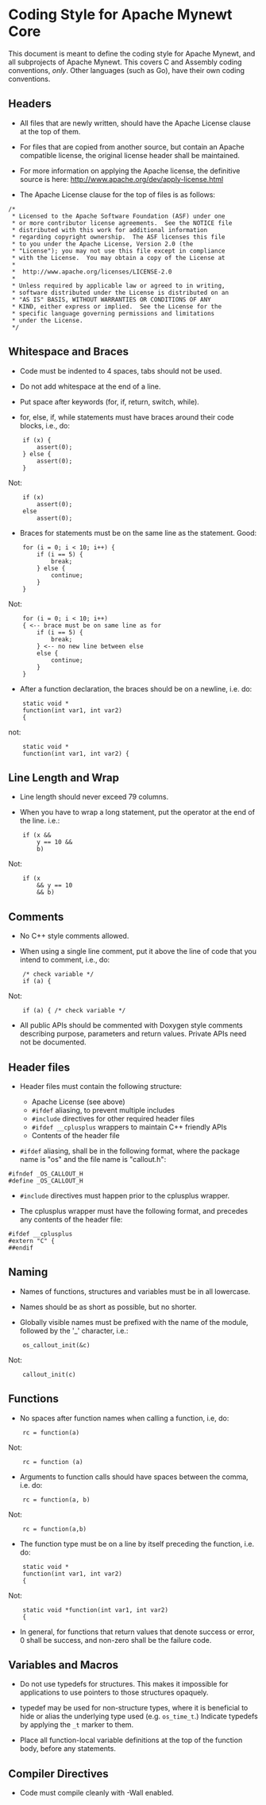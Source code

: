# Coding Style for Apache Mynewt Core

This document is meant to define the coding style for Apache Mynewt, and 
all subprojects of Apache Mynewt.  This covers C and Assembly coding 
conventions, *only*.  Other languages (such as Go), have their own 
coding conventions.

## Headers

* All files that are newly written, should have the Apache License clause
at the top of them.

* For files that are copied from another source, but contain an Apache 
compatible license, the original license header shall be maintained.

* For more information on applying the Apache license, the definitive 
source is here: http://www.apache.org/dev/apply-license.html

* The Apache License clause for the top of files is as follows:

```no-highlight
/*
 * Licensed to the Apache Software Foundation (ASF) under one
 * or more contributor license agreements.  See the NOTICE file
 * distributed with this work for additional information
 * regarding copyright ownership.  The ASF licenses this file
 * to you under the Apache License, Version 2.0 (the
 * "License"); you may not use this file except in compliance
 * with the License.  You may obtain a copy of the License at
 * 
 *  http://www.apache.org/licenses/LICENSE-2.0
 *
 * Unless required by applicable law or agreed to in writing,
 * software distributed under the License is distributed on an
 * "AS IS" BASIS, WITHOUT WARRANTIES OR CONDITIONS OF ANY
 * KIND, either express or implied.  See the License for the
 * specific language governing permissions and limitations
 * under the License.
 */
```

## Whitespace and Braces

* Code must be indented to 4 spaces, tabs should not be used.

* Do not add whitespace at the end of a line.

* Put space after keywords (for, if, return, switch, while).

* for, else, if, while statements must have braces around their 
code blocks, i.e., do: 

```
    if (x) {
        assert(0);
    } else {
        assert(0);
    }
```

Not: 

```
    if (x) 
        assert(0);
    else
        assert(0);
```

* Braces for statements must be on the same line as the statement.  Good:

```
    for (i = 0; i < 10; i++) {
        if (i == 5) {
            break;
        } else {
            continue;
        }
    }
```

Not:

```
    for (i = 0; i < 10; i++) 
    { <-- brace must be on same line as for
        if (i == 5) {
            break;
        } <-- no new line between else
        else {
            continue;
        }
    }
```

* After a function declaration, the braces should be on a newline, i.e. do:

```
    static void *
    function(int var1, int var2)
    {
```

not: 

```
    static void *
    function(int var1, int var2) {
```

## Line Length and Wrap

* Line length should never exceed 79 columns.

* When you have to wrap a long statement, put the operator at the end of the 
  line.  i.e.:

```
    if (x &&
        y == 10 &&
        b)
```

Not:

```
    if (x
        && y == 10
        && b)
```

## Comments

* No C++ style comments allowed.

* When using a single line comment, put it above the line of code that you 
intend to comment, i.e., do:

```
    /* check variable */
    if (a) {
```

Not:

```
    if (a) { /* check variable */
```


* All public APIs should be commented with Doxygen style comments describing 
purpose, parameters and return values.  Private APIs need not be documented.


## Header files

* Header files must contain the following structure:
    * Apache License (see above)
    * ```#ifdef``` aliasing, to prevent multiple includes
    * ```#include``` directives for other required header files
    * ```#ifdef __cplusplus``` wrappers to maintain C++ friendly APIs
    * Contents of the header file

* ```#ifdef``` aliasing, shall be in the following format, where
the package name is "os" and the file name is "callout.h": 

```no-highlight
#ifndef _OS_CALLOUT_H
#define _OS_CALLOUT_H
```

* ```#include``` directives must happen prior to the cplusplus 
wrapper.

* The cplusplus wrapper must have the following format, and precedes
any contents of the header file:

```no-highlight
#ifdef __cplusplus
#extern "C" {
##endif
```

## Naming

* Names of functions, structures and variables must be in all lowercase.  

* Names should be as short as possible, but no shorter.  

* Globally visible names must be prefixed with the name of the module, 
followed by the '_' character, i.e.: 

```
    os_callout_init(&c)
```

Not:

```
    callout_init(c)
```

## Functions

* No spaces after function names when calling a function, i.e, do:

```
    rc = function(a)
```

Not: 

```
    rc = function (a)
```


* Arguments to function calls should have spaces between the comma, i.e. do:

```
    rc = function(a, b)
```

Not: 

```
    rc = function(a,b)
```

* The function type must be on a line by itself preceding the function, i.e. do: 

```
    static void *
    function(int var1, int var2)
    {
```

Not: 

```
    static void *function(int var1, int var2)
    {
```

* In general, for functions that return values that denote success or error, 0
shall be success, and non-zero shall be the failure code.

## Variables and Macros

* Do not use typedefs for structures.  This makes it impossible for 
applications to use pointers to those structures opaquely.  

* typedef may be used for non-structure types, where it is beneficial to 
hide or alias the underlying type used (e.g. ```os_time_t```.)   Indicate
typedefs by applying the ```_t``` marker to them.

* Place all function-local variable definitions at the top of the function body, before any statements.

## Compiler Directives

* Code must compile cleanly with -Wall enabled.


